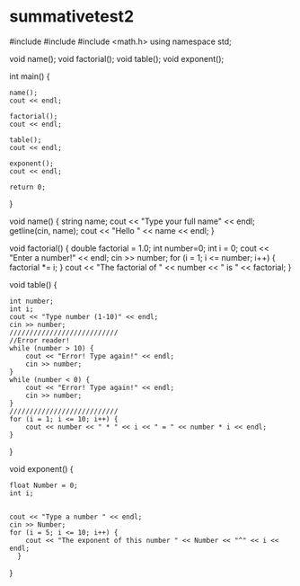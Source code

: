 # summativetest2

#include <iostream>
#include <string>
#include <math.h>
using namespace std;

void name();
void factorial();
void table();
void exponent();


int main() {

	name();
	cout << endl;

	factorial();
	cout << endl;

	table();
	cout << endl;

	exponent();
	cout << endl;

	return 0;
}

void name() {
	string name;
	cout << "Type your full name" << endl;
	getline(cin, name);
	cout << "Hello " << name << endl;
}

void factorial() {
	double factorial = 1.0;
	int number=0;
	int i = 0;
	cout << "Enter a number!" << endl;
	cin >> number;
	for (i = 1; i <= number; i++) {
		factorial *= i;
	}
	cout << "The factorial of " << number << " is " << factorial;
}

void table() {

	int number;
	int i;
	cout << "Type number (1-10)" << endl;
	cin >> number;
	///////////////////////////
	//Error reader!
	while (number > 10) {
		cout << "Error! Type again!" << endl;
		cin >> number;
	}
	while (number < 0) {
		cout << "Error! Type again!" << endl;
		cin >> number;
	}
	///////////////////////////
	for (i = 1; i <= 10; i++) {
		cout << number << " * " << i << " = " << number * i << endl;
	}
}

void exponent() {

	float Number = 0;
	int i;


	cout << "Type a number " << endl;
	cin >> Number;
	for (i = 5; i <= 10; i++) {
		cout << "The exponent of this number " << Number << "^" << i << endl;
	  }
}
